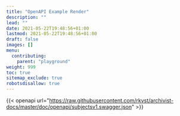 ```yaml
---
title: "OpenAPI Example Render"
description: ""
lead: ""
date: 2021-05-22T19:48:56+01:00
lastmod: 2021-05-22T19:48:56+01:00
draft: false
images: []
menu: 
  contributing:
    parent: "playground"
weight: 999
toc: true
sitemap_exclude: true
robotsdisallow: true
---
```


{{< openapi url="https://raw.githubusercontent.com/rkvst/archivist-docs/master/doc/openapi/subjectsv1.swagger.json" >}}
